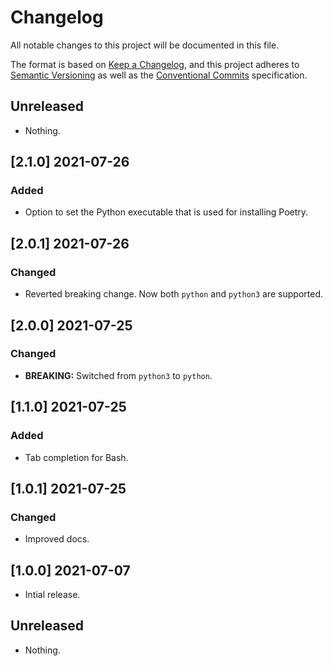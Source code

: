 # Changelog

All notable changes to this project will be documented in this file.

The format is based on [Keep a Changelog](https://keepachangelog.com/en/1.0.0/),
and this project adheres to [Semantic Versioning](https://semver.org/spec/v2.0.0.html)
as well as the [Conventional Commits](https://www.conventionalcommits.org) 
specification.

## Unreleased

* Nothing.

## [2.1.0] 2021-07-26

### Added

* Option to set the Python executable that is used for installing Poetry.

## [2.0.1] 2021-07-26

### Changed

* Reverted breaking change. Now both `python` and `python3` are supported.

## [2.0.0] 2021-07-25

### Changed

* **BREAKING:** Switched from `python3` to `python`.

## [1.1.0] 2021-07-25

### Added

* Tab completion for Bash.

## [1.0.1] 2021-07-25

### Changed

* Improved docs.

## [1.0.0] 2021-07-07

* Intial release.

## Unreleased

* Nothing.
